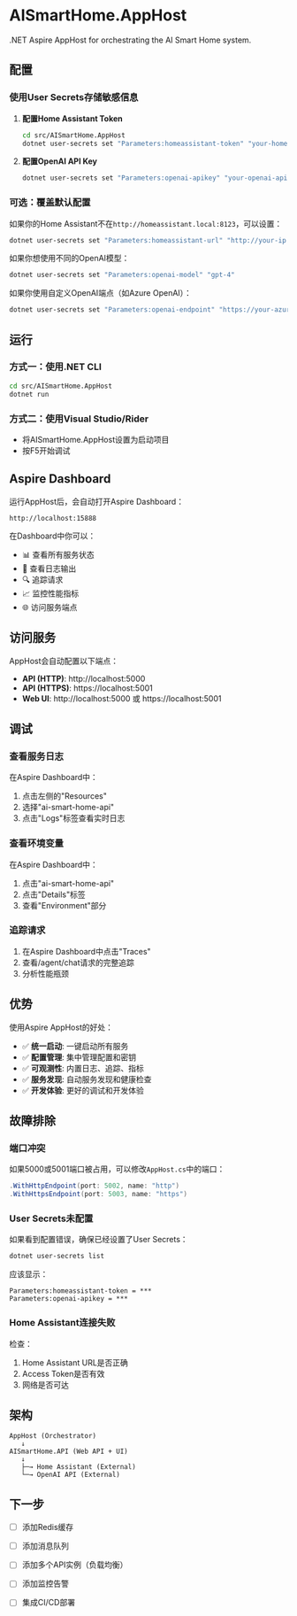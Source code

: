 # AISmartHome.AppHost

.NET Aspire AppHost for orchestrating the AI Smart Home system.

## 配置

### 使用User Secrets存储敏感信息

1. **配置Home Assistant Token**
   ```bash
   cd src/AISmartHome.AppHost
   dotnet user-secrets set "Parameters:homeassistant-token" "your-home-assistant-long-lived-token"
   ```

2. **配置OpenAI API Key**
   ```bash
   dotnet user-secrets set "Parameters:openai-apikey" "your-openai-api-key"
   ```

### 可选：覆盖默认配置

如果你的Home Assistant不在`http://homeassistant.local:8123`，可以设置：

```bash
dotnet user-secrets set "Parameters:homeassistant-url" "http://your-ip:8123"
```

如果你想使用不同的OpenAI模型：

```bash
dotnet user-secrets set "Parameters:openai-model" "gpt-4"
```

如果你使用自定义OpenAI端点（如Azure OpenAI）：

```bash
dotnet user-secrets set "Parameters:openai-endpoint" "https://your-azure-endpoint.openai.azure.com/v1"
```

## 运行

### 方式一：使用.NET CLI
```bash
cd src/AISmartHome.AppHost
dotnet run
```

### 方式二：使用Visual Studio/Rider
- 将AISmartHome.AppHost设置为启动项目
- 按F5开始调试

## Aspire Dashboard

运行AppHost后，会自动打开Aspire Dashboard：
```
http://localhost:15888
```

在Dashboard中你可以：
- 📊 查看所有服务状态
- 📝 查看日志输出
- 🔍 追踪请求
- 📈 监控性能指标
- 🌐 访问服务端点

## 访问服务

AppHost会自动配置以下端点：
- **API (HTTP)**: http://localhost:5000
- **API (HTTPS)**: https://localhost:5001
- **Web UI**: http://localhost:5000 或 https://localhost:5001

## 调试

### 查看服务日志
在Aspire Dashboard中：
1. 点击左侧的"Resources"
2. 选择"ai-smart-home-api"
3. 点击"Logs"标签查看实时日志

### 查看环境变量
在Aspire Dashboard中：
1. 点击"ai-smart-home-api"
2. 点击"Details"标签
3. 查看"Environment"部分

### 追踪请求
1. 在Aspire Dashboard中点击"Traces"
2. 查看/agent/chat请求的完整追踪
3. 分析性能瓶颈

## 优势

使用Aspire AppHost的好处：
- ✅ **统一启动**: 一键启动所有服务
- ✅ **配置管理**: 集中管理配置和密钥
- ✅ **可观测性**: 内置日志、追踪、指标
- ✅ **服务发现**: 自动服务发现和健康检查
- ✅ **开发体验**: 更好的调试和开发体验

## 故障排除

### 端口冲突
如果5000或5001端口被占用，可以修改`AppHost.cs`中的端口：

```csharp
.WithHttpEndpoint(port: 5002, name: "http")
.WithHttpsEndpoint(port: 5003, name: "https")
```

### User Secrets未配置
如果看到配置错误，确保已经设置了User Secrets：

```bash
dotnet user-secrets list
```

应该显示：
```
Parameters:homeassistant-token = ***
Parameters:openai-apikey = ***
```

### Home Assistant连接失败
检查：
1. Home Assistant URL是否正确
2. Access Token是否有效
3. 网络是否可达

## 架构

```
AppHost (Orchestrator)
   ↓
AISmartHome.API (Web API + UI)
   ↓
   ├─→ Home Assistant (External)
   └─→ OpenAI API (External)
```

## 下一步

- [ ] 添加Redis缓存
- [ ] 添加消息队列
- [ ] 添加多个API实例（负载均衡）
- [ ] 添加监控告警
- [ ] 集成CI/CD部署

